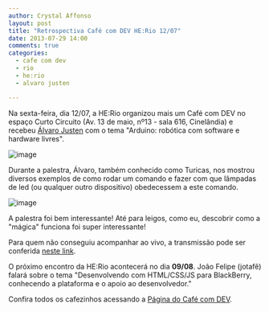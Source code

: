 ```yaml
---
author: Crystal Affonso
layout: post
title: "Retrospectiva Café com DEV HE:Rio 12/07"
date: 2013-07-29 14:00
comments: true
categories:
  - cafe com dev
  - rio
  - he:rio
  - alvaro justen

---
```


Na sexta-feira, dia 12/07, a HE:Rio organizou mais um Café com DEV no espaço Curto Circuito (Av. 13 de maio, nº13 - sala 616, Cinelândia) e recebeu [Álvaro Justen](https://twitter.com/turicas) com o tema "Arduino: robótica com software e hardware livres".

<!--more-->

![image](/images/DSCN3736.JPG)

Durante a palestra, Álvaro, também conhecido como Turicas, nos mostrou diversos exemplos de como rodar um comando e fazer com que lâmpadas de led (ou qualquer outro dispositivo) obedecessem a este comando.

![image](/images/DSCN3738.JPG)

A palestra foi bem interessante! Até para leigos, como eu, descobrir como a "mágica" funciona foi super interessante!

Para quem não conseguiu acompanhar ao vivo, a transmissão pode ser conferida [neste link](https://www.eventials.com/pt-br/helabs/arduino-robotica-com-software-e-hardware-livres/).

O próximo encontro da HE:Rio acontecerá no dia **09/08**. João Felipe (jotafê) falará sobre o tema "Desenvolvendo com HTML/CSS/JS para BlackBerry, conhecendo a plataforma e o apoio ao desenvolvedor."

Confira todos os cafezinhos acessando a [Página do Café com DEV](http://helabs.com.br/eventos/cafe-com-dev/).